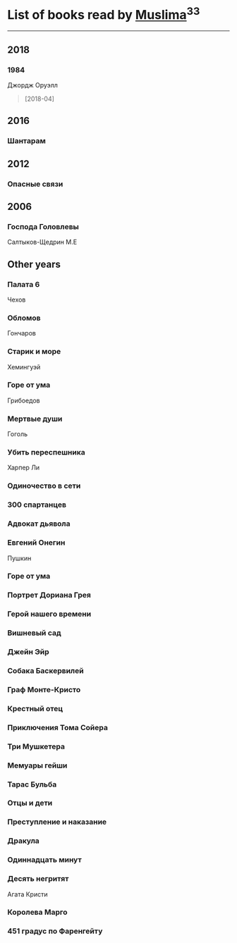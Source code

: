 # List of books read by [Muslima](https://www.facebook.com/app_scoped_user_id/1867395113473883/)<sup>33</sup>
---

## 2018

### 1984
Джордж Оруэлл
> [2018-04] 



## 2016

### Шантарам



## 2012

### Опасные связи



## 2006

### Господа Головлевы
Салтыков-Щедрин М.Е



## Other years

### Палата 6
Чехов


### Обломов
Гончаров


### Старик и море
Хемингуэй


### Горе от ума
Грибоедов


### Мертвые души
Гоголь


### Убить переспешника
Харпер Ли


### Одиночество в сети


### 300 спартанцев


### Адвокат дьявола


### Евгений Онегин
Пушкин


### Горе от ума


### Портрет Дориана Грея


### Герой нашего времени


### Вишневый сад


### Джейн Эйр


### Собака Баскервилей


### Граф Монте-Кристо


### Крестный отец


### Приключения Тома Сойера


### Три Мушкетера


### Мемуары гейши


### Тарас Бульба


### Отцы и дети


### Преступление и наказание


### Дракула


### Одиннадцать минут


### Десять негритят
Агата Кристи


### Королева Марго


### 451 градус по Фаренгейту



